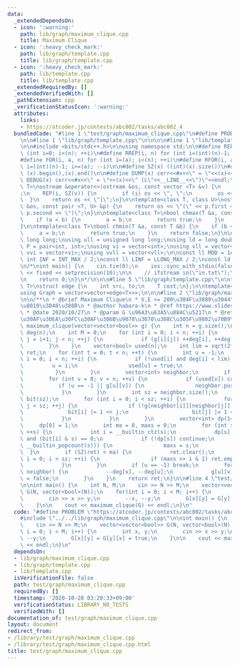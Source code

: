 ```yaml
---
data:
  _extendedDependsOn:
  - icon: ':warning:'
    path: lib/graph/maximum_clique.cpp
    title: Maximum Clique
  - icon: ':heavy_check_mark:'
    path: lib/graph/template.cpp
    title: lib/graph/template.cpp
  - icon: ':heavy_check_mark:'
    path: lib/template.cpp
    title: lib/template.cpp
  _extendedRequiredBy: []
  _extendedVerifiedWith: []
  _pathExtension: cpp
  _verificationStatusIcon: ':warning:'
  attributes:
    links:
    - https://atcoder.jp/contests/abc002/tasks/abc002_4
  bundledCode: "#line 1 \"test/graph/maximum_clique.cpp\"\n#define PROBLEM \"https://atcoder.jp/contests/abc002/tasks/abc002_4\"\
    \n\n#line 1 \"lib/graph/template.cpp\"\n\n\n\n#line 1 \"lib/template.cpp\"\n\n\
    \n\n#include <bits/stdc++.h>\n\nusing namespace std;\n\n#define REP(i, n) for\
    \ (int i=0; i<(n); ++i)\n#define RREP(i, n) for (int i=(int)(n)-1; i>=0; --i)\n\
    #define FOR(i, a, n) for (int i=(a); i<(n); ++i)\n#define RFOR(i, a, n) for (int\
    \ i=(int)(n)-1; i>=(a); --i)\n\n#define SZ(x) ((int)(x).size())\n#define ALL(x)\
    \ (x).begin(),(x).end()\n\n#define DUMP(x) cerr<<#x<<\" = \"<<(x)<<endl\n#define\
    \ DEBUG(x) cerr<<#x<<\" = \"<<(x)<<\" (L\"<<__LINE__<<\")\"<<endl;\n\ntemplate<class\
    \ T>\nostream &operator<<(ostream &os, const vector <T> &v) {\n    os << \"[\"\
    ;\n    REP(i, SZ(v)) {\n        if (i) os << \", \";\n        os << v[i];\n  \
    \  }\n    return os << \"]\";\n}\n\ntemplate<class T, class U>\nostream &operator<<(ostream\
    \ &os, const pair <T, U> &p) {\n    return os << \"(\" << p.first << \" \" <<\
    \ p.second << \")\";\n}\n\ntemplate<class T>\nbool chmax(T &a, const T &b) {\n\
    \    if (a < b) {\n        a = b;\n        return true;\n    }\n    return false;\n\
    }\n\ntemplate<class T>\nbool chmin(T &a, const T &b) {\n    if (b < a) {\n   \
    \     a = b;\n        return true;\n    }\n    return false;\n}\n\nusing ll =\
    \ long long;\nusing ull = unsigned long long;\nusing ld = long double;\nusing\
    \ P = pair<int, int>;\nusing vi = vector<int>;\nusing vll = vector<ll>;\nusing\
    \ vvi = vector<vi>;\nusing vvll = vector<vll>;\n\nconst ll MOD = 1e9 + 7;\nconst\
    \ int INF = INT_MAX / 2;\nconst ll LINF = LLONG_MAX / 2;\nconst ld eps = 1e-9;\n\
    \n/*\nint main() {\n    cin.tie(0);\n    ios::sync_with_stdio(false);\n    cout\
    \ << fixed << setprecision(10);\n\n    // ifstream in(\"in.txt\");\n    // cin.rdbuf(in.rdbuf());\n\
    \n    return 0;\n}\n*/\n\n\n#line 5 \"lib/graph/template.cpp\"\n\ntemplate<typename\
    \ T>\nstruct edge {\n    int src, to;\n    T cost;\n};\n\ntemplate<typename T>\n\
    using Graph = vector<vector<edge<T>>>;\n\n\n#line 2 \"lib/graph/maximum_clique.cpp\"\
    \n\n/**\n * @brief Maximum Clique\n * V,E <= 200\u304F\u3089\u3044\u306A\u3089\
    \u8010\u3048\u308B\n * @author habara-k\n * @ref https://www.slideshare.net/wata_orz/ss-12131479\n\
    \ * @date 2020/10/27\n * @param G \u96A3\u63A5\u884C\u5217\n * @return \u6700\u5927\
    \u30AF\u30EA\u30FC\u30AF\u306B\u9078\u3070\u308C\u305F\u9802\u70B9\n */\nvector<int>\
    \ maximum_clique(vector<vector<bool>> g) {\n    int n = g.size();\n    vector<int>\
    \ deg(n);\n    int M = 0;\n    for (int i = 0; i < n; ++i) {\n        for (int\
    \ j = i+1; j < n; ++j) {\n            if (g[i][j]) ++deg[i], ++deg[j], ++M;\n\
    \        }\n    }\n    vector<bool> used(n);\n    int lim = sqrt(2*M);\n    vector<int>\
    \ ret;\n    for (int t = 0; t < n; ++t) {\n        int u = -1;\n        for (int\
    \ i = 0; i < n; ++i) {\n            if (!used[i] and deg[i] < lim) {\n       \
    \         u = i;\n                used[u] = true;\n                break;\n  \
    \          }\n        }\n        vector<int> neighbor;\n        if (u != -1) neighbor.push_back(u);\n\
    \        for (int v = 0; v < n; ++v) {\n            if (used[v]) continue;\n \
    \           if (u == -1 || g[u][v]) {\n                neighbor.push_back(v);\n\
    \            }\n        }\n        int sz = neighbor.size();\n        vector<int>\
    \ bit(sz);\n        for (int i = 0; i < sz; ++i) {\n            for (int j = i+1;\
    \ j < sz; ++j) {\n                if (!g[neighbor[i]][neighbor[j]]) {\n      \
    \              bit[i] |= 1 << j;\n                    bit[j] |= 1 << i;\n    \
    \            }\n            }\n        }\n        vector<int> dp(1<<sz);\n   \
    \     dp[0] = 1;\n        int ma = 0, maxs = 0;\n        for (int s = 1; s < 1<<sz;\
    \ ++s) {\n            int i = __builtin_ctz(s);\n            dp[s] = dp[s & ~(1<<i)]\
    \ and (bit[i] & s) == 0;\n            if (!dp[s]) continue;\n            if (chmax(ma,\
    \ __builtin_popcount(s))) {\n                maxs = s;\n            }\n      \
    \  }\n        if (SZ(ret) < ma) {\n            ret.clear();\n            for (int\
    \ i = 0; i < sz; ++i) {\n                if (maxs >> i & 1) ret.emplace_back(neighbor[i]);\n\
    \            }\n        }\n        if (u == -1) break;\n        for (auto v :\
    \ neighbor) {\n            --deg[v], --deg[u];\n            g[u][v] = g[v][u]\
    \ = false;\n        }\n    }\n    return ret;\n}\n\n#line 4 \"test/graph/maximum_clique.cpp\"\
    \n\nint main() {\n    int N, M;\n    cin >> N >> M;\n    vector<vector<bool>>\
    \ G(N, vector<bool>(N));\n    for(int i = 0; i < M; i++) {\n        int x, y;\n\
    \        cin >> x >> y;\n        --x, --y;\n        G[x][y] = G[y][x] = true;\n\
    \    }\n\n    cout << maximum_clique(G) << endl;\n}\n"
  code: "#define PROBLEM \"https://atcoder.jp/contests/abc002/tasks/abc002_4\"\n\n\
    #include \"../../lib/graph/maximum_clique.cpp\"\n\nint main() {\n    int N, M;\n\
    \    cin >> N >> M;\n    vector<vector<bool>> G(N, vector<bool>(N));\n    for(int\
    \ i = 0; i < M; i++) {\n        int x, y;\n        cin >> x >> y;\n        --x,\
    \ --y;\n        G[x][y] = G[y][x] = true;\n    }\n\n    cout << maximum_clique(G)\
    \ << endl;\n}\n"
  dependsOn:
  - lib/graph/maximum_clique.cpp
  - lib/graph/template.cpp
  - lib/template.cpp
  isVerificationFile: false
  path: test/graph/maximum_clique.cpp
  requiredBy: []
  timestamp: '2020-10-28 03:20:33+09:00'
  verificationStatus: LIBRARY_NO_TESTS
  verifiedWith: []
documentation_of: test/graph/maximum_clique.cpp
layout: document
redirect_from:
- /library/test/graph/maximum_clique.cpp
- /library/test/graph/maximum_clique.cpp.html
title: test/graph/maximum_clique.cpp
---
```

